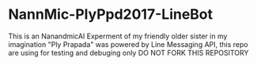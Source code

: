 # NannMic-PlyPpd2017-LineBot
This is an NanandmicAI Experment of my friendly older sister in my imagination "Ply Prapada" was powered by Line Messaging API, this repo are using for testing and debuging only 
DO NOT FORK THIS REPOSITORY
